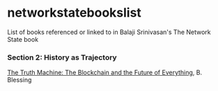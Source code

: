 # networkstatebookslist
List of books referenced or linked to in Balaji Srinivasan's The Network State book

### Section 2: History as Trajectory

[The Truth Machine: The Blockchain and the Future of Everything](https://www.amazon.com/Truth-Machine-Blockchain-Future-Everything/dp/1250114578), B. Blessing 

